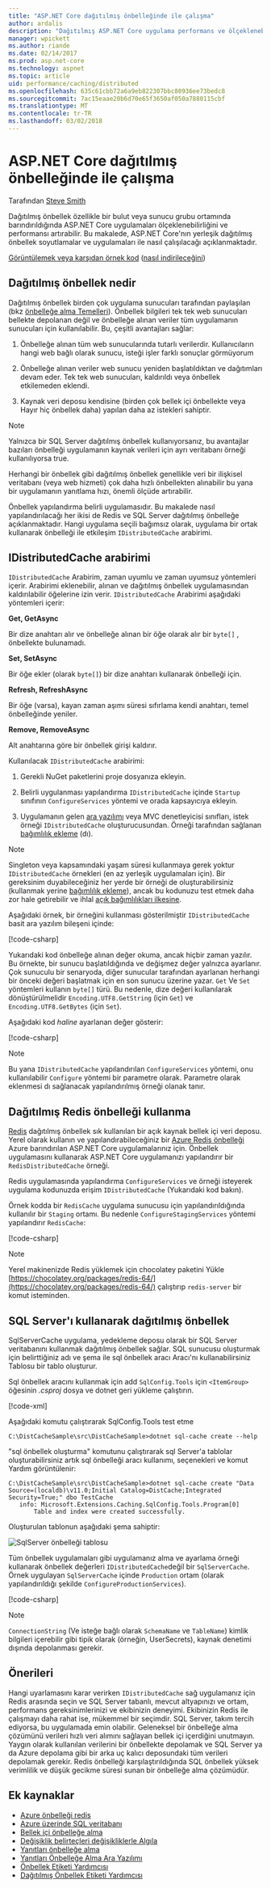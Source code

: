 ```yaml
---
title: "ASP.NET Core dağıtılmış önbelleğinde ile çalışma"
author: ardalis
description: "Dağıtılmış ASP.NET Core uygulama performans ve ölçeklenebilirlik, özellikle bir bulut veya sunucu grubu ortamında artırmak için önbelleğe alma kullanmayı öğrenin."
manager: wpickett
ms.author: riande
ms.date: 02/14/2017
ms.prod: asp.net-core
ms.technology: aspnet
ms.topic: article
uid: performance/caching/distributed
ms.openlocfilehash: 635c61cbb72a6a9eb822307bbc80936ee73bedc8
ms.sourcegitcommit: 7ac15eaae20b6d70e65f3650af050a7880115cbf
ms.translationtype: MT
ms.contentlocale: tr-TR
ms.lasthandoff: 03/02/2018
---
```

# <a name="working-with-a-distributed-cache-in-aspnet-core"></a>ASP.NET Core dağıtılmış önbelleğinde ile çalışma

Tarafından [Steve Smith](https://ardalis.com/)

Dağıtılmış önbellek özellikle bir bulut veya sunucu grubu ortamında barındırıldığında ASP.NET Core uygulamaları ölçeklenebilirliğini ve performansı artırabilir. Bu makalede, ASP.NET Core'nın yerleşik dağıtılmış önbellek soyutlamalar ve uygulamaları ile nasıl çalışılacağı açıklanmaktadır.

[Görüntülemek veya karşıdan örnek kod](https://github.com/aspnet/Docs/tree/master/aspnetcore/performance/caching/distributed/sample) ([nasıl indirileceğini](xref:tutorials/index#how-to-download-a-sample))

## <a name="what-is-a-distributed-cache"></a>Dağıtılmış önbellek nedir

Dağıtılmış önbellek birden çok uygulama sunucuları tarafından paylaşılan (bkz [önbelleğe alma Temelleri](memory.md#caching-basics)). Önbellek bilgileri tek tek web sunucuları bellekte depolanan değil ve önbelleğe alınan veriler tüm uygulamanın sunucuları için kullanılabilir. Bu, çeşitli avantajları sağlar:

1. Önbelleğe alınan tüm web sunucularında tutarlı verilerdir. Kullanıcıların hangi web bağlı olarak sunucu, isteği işler farklı sonuçlar görmüyorum

2. Önbelleğe alınan veriler web sunucu yeniden başlatıldıktan ve dağıtımları devam eder. Tek tek web sunucuları, kaldırıldı veya önbellek etkilemeden eklendi.

3. Kaynak veri deposu kendisine (birden çok bellek içi önbellekte veya Hayır hiç önbellek daha) yapılan daha az istekleri sahiptir.

> [!NOTE]
> Yalnızca bir SQL Server dağıtılmış önbellek kullanıyorsanız, bu avantajlar bazıları önbelleği uygulamanın kaynak verileri için ayrı veritabanı örneği kullanılıyorsa true.

Herhangi bir önbellek gibi dağıtılmış önbellek genellikle veri bir ilişkisel veritabanı (veya web hizmeti) çok daha hızlı önbellekten alınabilir bu yana bir uygulamanın yanıtlama hızı, önemli ölçüde artırabilir.

Önbellek yapılandırma belirli uygulamasıdır. Bu makalede nasıl yapılandırılacağı her ikisi de Redis ve SQL Server dağıtılmış önbelleğe açıklanmaktadır. Hangi uygulama seçili bağımsız olarak, uygulama bir ortak kullanarak önbelleği ile etkileşim `IDistributedCache` arabirimi.

## <a name="the-idistributedcache-interface"></a>IDistributedCache arabirimi

`IDistributedCache` Arabirim, zaman uyumlu ve zaman uyumsuz yöntemleri içerir. Arabirimi eklenebilir, alınan ve dağıtılmış önbellek uygulamasından kaldırılabilir öğelerine izin verir. `IDistributedCache` Arabirimi aşağıdaki yöntemleri içerir:

**Get, GetAsync**

Bir dize anahtarı alır ve önbelleğe alınan bir öğe olarak alır bir `byte[]` , önbellekte bulunamadı.

**Set, SetAsync**

Bir öğe ekler (olarak `byte[]`) bir dize anahtarı kullanarak önbelleği için.

**Refresh, RefreshAsync**

Bir öğe (varsa), kayan zaman aşımı süresi sıfırlama kendi anahtarı, temel önbelleğinde yeniler.

**Remove, RemoveAsync**

Alt anahtarına göre bir önbellek girişi kaldırır.

Kullanılacak `IDistributedCache` arabirimi:

   1. Gerekli NuGet paketlerini proje dosyanıza ekleyin.

   2. Belirli uygulanması yapılandırma `IDistributedCache` içinde `Startup` sınıfının `ConfigureServices` yöntemi ve orada kapsayıcıya ekleyin.

   3. Uygulamanın gelen [ara yazılımı](xref:fundamentals/middleware/index) veya MVC denetleyicisi sınıfları, istek örneği `IDistributedCache` oluşturucusundan. Örneği tarafından sağlanan [bağımlılık ekleme](../../fundamentals/dependency-injection.md) (dı).

> [!NOTE]
> Singleton veya kapsamındaki yaşam süresi kullanmaya gerek yoktur `IDistributedCache` örnekleri (en az yerleşik uygulamaları için). Bir gereksinim duyabileceğiniz her yerde bir örneği de oluşturabilirsiniz (kullanmak yerine [bağımlılık ekleme](../../fundamentals/dependency-injection.md)), ancak bu kodunuzu test etmek daha zor hale getirebilir ve ihlal [açık bağımlılıkları ilkesine](http://deviq.com/explicit-dependencies-principle/).

Aşağıdaki örnek, bir örneğini kullanması gösterilmiştir `IDistributedCache` basit ara yazılım bileşeni içinde:

[!code-csharp[](./distributed/sample/src/DistCacheSample/StartTimeHeader.cs?highlight=15,18,21,27,28,29,30,31)]

Yukarıdaki kod önbelleğe alınan değer okuma, ancak hiçbir zaman yazılır. Bu örnekte, bir sunucu başlatıldığında ve değişmez değer yalnızca ayarlanır. Çok sunuculu bir senaryoda, diğer sunucular tarafından ayarlanan herhangi bir önceki değeri başlatmak için en son sunucu üzerine yazar. `Get` Ve `Set` yöntemleri kullanın `byte[]` türü. Bu nedenle, dize değeri kullanılarak dönüştürülmelidir `Encoding.UTF8.GetString` (için `Get`) ve `Encoding.UTF8.GetBytes` (için `Set`).

Aşağıdaki kod *haline* ayarlanan değer gösterir:

[!code-csharp[](./distributed/sample/src/DistCacheSample/Startup.cs?highlight=2,4,5,6&range=58-66)]

> [!NOTE]
> Bu yana `IDistributedCache` yapılandırılan `ConfigureServices` yöntemi, onu kullanılabilir `Configure` yöntemi bir parametre olarak. Parametre olarak eklenmesi dı sağlanacak yapılandırılmış örneği olanak tanır.

## <a name="using-a-redis-distributed-cache"></a>Dağıtılmış Redis önbelleği kullanma

[Redis](https://redis.io/) dağıtılmış önbellek sık kullanılan bir açık kaynak bellek içi veri deposu. Yerel olarak kullanın ve yapılandırabileceğiniz bir [Azure Redis önbelleği](https://azure.microsoft.com/services/cache/) Azure barındırılan ASP.NET Core uygulamalarınız için. Önbellek uygulamasını kullanarak ASP.NET Core uygulamanızı yapılandırır bir `RedisDistributedCache` örneği.

Redis uygulamasında yapılandırma `ConfigureServices` ve örneği isteyerek uygulama kodunuzda erişim `IDistributedCache` (Yukarıdaki kod bakın).

Örnek kodda bir `RedisCache` uygulama sunucusu için yapılandırıldığında kullanılır bir `Staging` ortamı. Bu nedenle `ConfigureStagingServices` yöntemi yapılandırır `RedisCache`:

[!code-csharp[](./distributed/sample/src/DistCacheSample/Startup.cs?highlight=8,9,10,11,12,13&range=27-40)]

> [!NOTE]
> Yerel makinenizde Redis yüklemek için chocolatey paketini Yükle [https://chocolatey.org/packages/redis-64/](https://chocolatey.org/packages/redis-64/) çalıştırıp `redis-server` bir komut isteminden.

## <a name="using-a-sql-server-distributed-cache"></a>SQL Server'ı kullanarak dağıtılmış önbellek

SqlServerCache uygulama, yedekleme deposu olarak bir SQL Server veritabanını kullanmak dağıtılmış önbellek sağlar. SQL sunucusu oluşturmak için belirttiğiniz adı ve şema ile sql önbellek aracı Aracı'nı kullanabilirsiniz Tablosu bir tablo oluşturur.

Sql önbellek aracını kullanmak için add `SqlConfig.Tools` için `<ItemGroup>` öğesinin *.csproj* dosya ve dotnet geri yükleme çalıştırın.

[!code-xml[](./distributed/sample/src/DistCacheSample/DistCacheSample.csproj?range=23-25)]

Aşağıdaki komutu çalıştırarak SqlConfig.Tools test etme

```none
C:\DistCacheSample\src\DistCacheSample>dotnet sql-cache create --help
   ```

"sql önbellek oluşturma" komutunu çalıştırarak sql Server'a tablolar oluşturabilirsiniz artık sql önbelleği aracı kullanımı, seçenekleri ve komut Yardım görüntülenir:

```none
C:\DistCacheSample\src\DistCacheSample>dotnet sql-cache create "Data Source=(localdb)\v11.0;Initial Catalog=DistCache;Integrated Security=True;" dbo TestCache
   info: Microsoft.Extensions.Caching.SqlConfig.Tools.Program[0]
       Table and index were created successfully.
   ```

Oluşturulan tablonun aşağıdaki şema sahiptir:

![SqlServer önbelleği tablosu](distributed/_static/SqlServerCacheTable.png)

Tüm önbellek uygulamaları gibi uygulamanız alma ve ayarlama örneği kullanarak önbellek değerleri `IDistributedCache`değil bir `SqlServerCache`. Örnek uygulayan `SqlServerCache` içinde `Production` ortam (olarak yapılandırıldığı şekilde `ConfigureProductionServices`).

[!code-csharp[](./distributed/sample/src/DistCacheSample/Startup.cs?highlight=7,8,9,10,11,12&range=42-56)]

> [!NOTE]
> `ConnectionString` (Ve isteğe bağlı olarak `SchemaName` ve `TableName`) kimlik bilgileri içerebilir gibi tipik olarak (örneğin, UserSecrets), kaynak denetimi dışında depolanması gerekir.

## <a name="recommendations"></a>Önerileri

Hangi uyarlamasını karar verirken `IDistributedCache` sağ uygulamanız için Redis arasında seçin ve SQL Server tabanlı, mevcut altyapınızı ve ortam, performans gereksinimlerinizi ve ekibinizin deneyimi. Ekibinizin Redis ile çalışmayı daha rahat ise, mükemmel bir seçimdir. SQL Server, takım tercih ediyorsa, bu uygulamada emin olabilir. Geleneksel bir önbelleğe alma çözümünü verileri hızlı veri alımını sağlayan bellek içi içerdiğini unutmayın. Yaygın olarak kullanılan verilerini bir önbellekte depolamak ve SQL Server ya da Azure depolama gibi bir arka uç kalıcı deposundaki tüm verileri depolamak gerekir. Redis önbelleği karşılaştırıldığında SQL önbellek yüksek verimlilik ve düşük gecikme süresi sunan bir önbelleğe alma çözümüdür.

## <a name="additional-resources"></a>Ek kaynaklar

* [Azure önbelleği redis](https://azure.microsoft.com/documentation/services/redis-cache/)
* [Azure üzerinde SQL veritabanı](https://azure.microsoft.com/documentation/services/sql-database/)
* [Bellek içi önbelleğe alma](xref:performance/caching/memory)
* [Değişiklik belirteçleri değişikliklerle Algıla](xref:fundamentals/primitives/change-tokens)
* [Yanıtları önbelleğe alma](xref:performance/caching/response)
* [Yanıtları Önbelleğe Alma Ara Yazılımı](xref:performance/caching/middleware)
* [Önbellek Etiketi Yardımcısı](xref:mvc/views/tag-helpers/builtin-th/cache-tag-helper)
* [Dağıtılmış Önbellek Etiketi Yardımcısı](xref:mvc/views/tag-helpers/builtin-th/distributed-cache-tag-helper)
